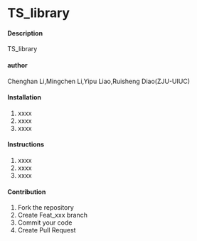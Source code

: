 # TS_library


#### Description
TS_library 

#### author
Chenghan Li,Mingchen Li,Yipu Liao,Ruisheng Diao(ZJU-UIUC)

#### Installation

1.  xxxx
2.  xxxx
3.  xxxx

#### Instructions

1.  xxxx
2.  xxxx
3.  xxxx

#### Contribution

1.  Fork the repository
2.  Create Feat_xxx branch
3.  Commit your code
4.  Create Pull Request


